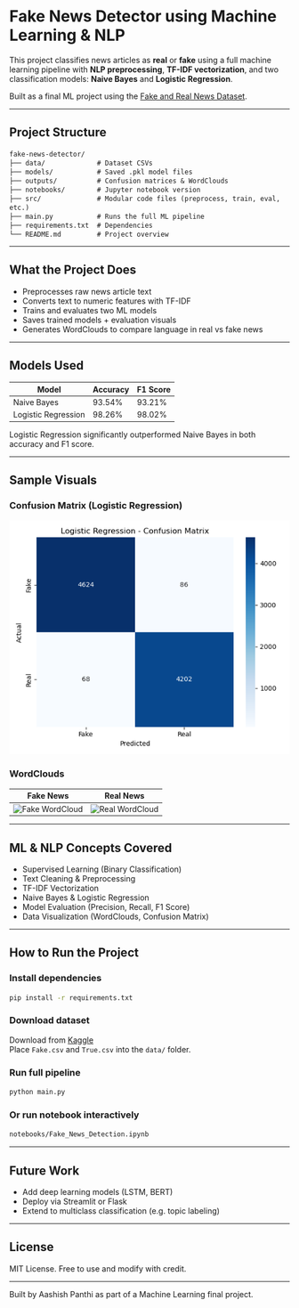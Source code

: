 # Fake News Detector using Machine Learning & NLP

This project classifies news articles as **real** or **fake** using a full machine learning pipeline with **NLP preprocessing**, **TF-IDF vectorization**, and two classification models: **Naive Bayes** and **Logistic Regression**.

Built as a final ML project using the [Fake and Real News Dataset](https://www.kaggle.com/datasets/clmentbisaillon/fake-and-real-news-dataset).

---

## Project Structure

```
fake-news-detector/
├── data/             # Dataset CSVs
├── models/           # Saved .pkl model files
├── outputs/          # Confusion matrices & WordClouds
├── notebooks/        # Jupyter notebook version
├── src/              # Modular code files (preprocess, train, eval, etc.)
├── main.py           # Runs the full ML pipeline
├── requirements.txt  # Dependencies
└── README.md         # Project overview
```

---

## What the Project Does

- Preprocesses raw news article text
- Converts text to numeric features with TF-IDF
- Trains and evaluates two ML models
- Saves trained models + evaluation visuals
- Generates WordClouds to compare language in real vs fake news

---

## Models Used

| Model               | Accuracy | F1 Score |
|--------------------|----------|----------|
| Naive Bayes         | 93.54%   | 93.21%   |
| Logistic Regression | 98.26%   | 98.02%   |

Logistic Regression significantly outperformed Naive Bayes in both accuracy and F1 score.

---

## Sample Visuals

### Confusion Matrix (Logistic Regression)
![Confusion Matrix](outputs/confusion_matrix_logistic_regression.png)

### WordClouds  
Fake News | Real News  
:-------------------------:|:-------------------------:  
![Fake WordCloud](outputs/wordcloud_fake.png) | ![Real WordCloud](outputs/wordcloud_real.png)

---

## ML & NLP Concepts Covered

- Supervised Learning (Binary Classification)
- Text Cleaning & Preprocessing
- TF-IDF Vectorization
- Naive Bayes & Logistic Regression
- Model Evaluation (Precision, Recall, F1 Score)
- Data Visualization (WordClouds, Confusion Matrix)

---

## How to Run the Project

### Install dependencies
```bash
pip install -r requirements.txt
```

### Download dataset
Download from [Kaggle](https://www.kaggle.com/datasets/clmentbisaillon/fake-and-real-news-dataset)  
Place `Fake.csv` and `True.csv` into the `data/` folder.

### Run full pipeline
```bash
python main.py
```

### Or run notebook interactively
```bash
notebooks/Fake_News_Detection.ipynb
```

---

## Future Work

- Add deep learning models (LSTM, BERT)
- Deploy via Streamlit or Flask
- Extend to multiclass classification (e.g. topic labeling)

---

## License

MIT License. Free to use and modify with credit.

---

Built by Aashish Panthi as part of a Machine Learning final project.
